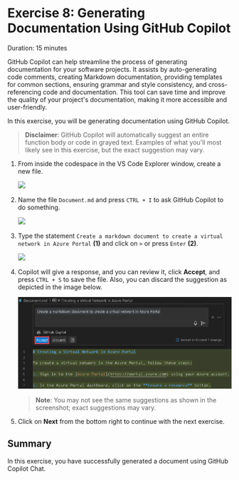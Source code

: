 # Exercise 8: Generating Documentation Using GitHub Copilot

Duration: 15 minutes

GitHub Copilot can help streamline the process of generating documentation for your software projects. It assists by auto-generating code comments, creating Markdown documentation, providing templates for common sections, ensuring grammar and style consistency, and cross-referencing code and documentation. This tool can save time and improve the quality of your project's documentation, making it more accessible and user-friendly.

In this exercise, you will be generating documentation using GitHub Copilot.

>**Disclaimer**: GitHub Copilot will automatically suggest an entire function body or code in grayed text. Examples of what you'll most likely see in this exercise, but the exact suggestion may vary.

1. From inside the codespace in the VS Code Explorer window, create a new file.

    ![](../media/chat-code-new.png)

1. Name the file `Document.md` and press `CTRL + I` to ask GitHub Copilot to do something.

   ![](../media/ex-7-docmd.png)

1. Type the statement `Create a markdown document to create a virtual network in Azure Portal` **(1)** and click on `>` or press `Enter` **(2)**.

   ![](../media/ex-7-mdsearch.png)

1. Copilot will give a response, and you can review it, click **Accept**, and press `CTRL + S` to save the file. Also, you can discard the suggestion as depicted in the image below.

   ![](../media/8thex.png)

   >**Note**: You may not see the same suggestions as shown in the screenshot; exact suggestions may vary.

1. Click on **Next** from the bottom right to continue with the next exercise.

## Summary

In this exercise, you have successfully generated a document using GitHub Copilot Chat.
